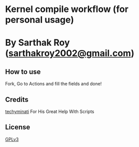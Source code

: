 # Kernel compile workflow (for personal usage)
# By Sarthak Roy (sarthakroy2002@gmail.com)

## How to use
 Fork, Go to Actions and fill the fields and done!

## Credits

[techyminati](https://github.com/techyminati) For His Great Help With Scripts

## License
 [GPLv3](https://github.com/sarthakroy2002/kernel_automation_ci/blob/main/LICENSE)